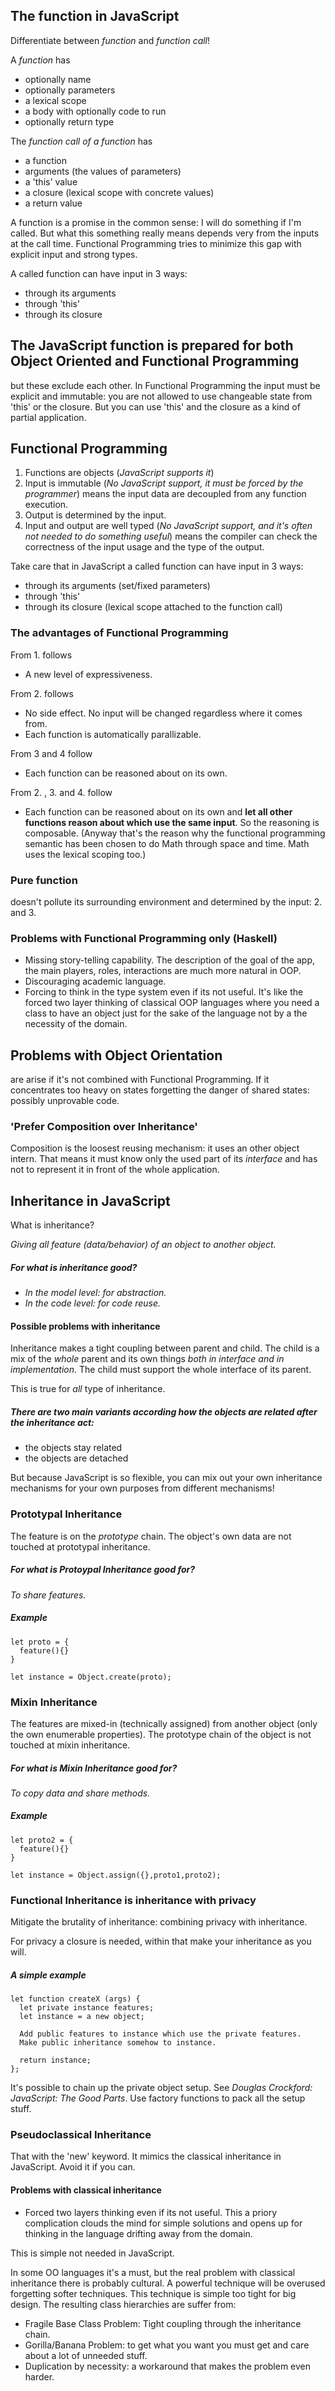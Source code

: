 ## The function in JavaScript
Differentiate between _function_ and _function call_!

A _function_ has
* optionally name
* optionally parameters
* a lexical scope
* a body with optionally code to run
* optionally return type

The _function call of a function_ has
* a function
* arguments (the values of parameters)
* a 'this' value
* a closure (lexical scope with concrete values)
* a return value

A function is a promise in the common sense: I will do something if I'm called.
But what this something really means depends very from the inputs at the call time.
Functional Programming tries to minimize this gap with explicit input and strong types.

A called function can have input in 3 ways:
* through its arguments
* through 'this'
* through its closure


## The JavaScript function is prepared for both Object Oriented and Functional Programming
but these exclude each other. In Functional Programming the input must be explicit and
immutable: you are not allowed to use changeable state from 'this' or the closure.
But you can use 'this' and the closure as a kind of partial application.



## Functional Programming
1. Functions are objects (_JavaScript supports it_)
2. Input is immutable (_No JavaScript support, it must be forced by the
  programmer_)
  means the input data are decoupled from any function execution.
3. Output is determined by the input.
4. Input and output are well typed (_No JavaScript support, and it's
often not needed to do something useful_) means the compiler can check
the correctness of the input usage and the type of the output.

Take care that in JavaScript a called function can have input in 3 ways:
* through its arguments (set/fixed parameters)
* through 'this'
* through its closure (lexical scope attached to the function call)


### The advantages of Functional Programming
From 1. follows
  * A new level of expressiveness.

From 2. follows
  * No side effect. No input will be changed regardless where it comes from.
  * Each function is automatically parallizable.

From 3 and 4 follow
  * Each function can be reasoned about on its own.

From 2. , 3. and 4. follow
  * Each function can be reasoned about on its own and __let all other
  functions reason about which use the same input__. So the reasoning
  is composable. (Anyway that's the reason why the functional
  programming semantic has been chosen to do Math through space and
  time. Math uses the lexical scoping too.)

### Pure function
doesn't pollute its surrounding environment and determined by the input: 2. and 3.

### Problems with Functional Programming only (Haskell)
* Missing story-telling capability. The description of the goal of the app, the main players, roles, interactions are much more natural in OOP.
* Discouraging academic language.
* Forcing to think in the type system even if its not useful.
It's like the forced two layer thinking of classical OOP languages where
you need a class to have an object just for the sake of the language not
by a the necessity of the domain.

## Problems with Object Orientation
are arise if it's not combined with Functional Programming. If it concentrates too heavy
on states forgetting the danger of shared states: possibly unprovable code.


### 'Prefer Composition over Inheritance'
Composition is the loosest reusing mechanism: it uses an other object intern. That means it must
know only the used part of its _interface_ and has not to represent it in front of the whole
application.


## Inheritance in JavaScript
What is inheritance?

_Giving all feature (data/behavior) of an object to another object._

##### For what is inheritance good?
* _In the model level: for abstraction._
* _In the code level: for code reuse._

#### Possible problems with inheritance
Inheritance makes a tight coupling between parent and child. The child is a mix of the _whole_
parent and its own things _both in interface and in implementation_. The child must support the
whole interface of its parent.

This is true for _all_ type of inheritance.

##### There are two main variants according how the objects are related after the inheritance act:
* the objects stay related
* the objects are detached

But because JavaScript is so flexible, you can mix out your own inheritance mechanisms for your own
purposes from different mechanisms!

### Prototypal Inheritance
The feature is on the _prototype_ chain.
The object's own data are not touched at prototypal inheritance.

##### For what is Protoypal Inheritance good for?
_To share features._

##### Example
```
let proto = {
  feature(){}
}

let instance = Object.create(proto);
```
### Mixin Inheritance
The features are mixed-in (technically assigned) from another object (only the own enumerable properties).
The prototype chain of the object is not touched at mixin inheritance.

##### For what is Mixin Inheritance good for?
_To copy data and share methods._

##### Example
```
let proto2 = {
  feature(){}
}

let instance = Object.assign({},proto1,proto2);
```

### Functional Inheritance is inheritance with privacy
Mitigate the brutality of inheritance: combining privacy with inheritance.

For privacy a closure is needed, within that make your inheritance as you will.

##### A simple example
```
let function createX (args) {
  let private instance features;
  let instance = a new object;

  Add public features to instance which use the private features.
  Make public inheritance somehow to instance.

  return instance;
};
```
It's possible to chain up the private object setup. See _Douglas Crockford: JavaScript: The Good Parts_. Use factory functions to pack all the setup stuff.


### Pseudoclassical Inheritance
That with the 'new' keyword. It mimics the classical inheritance in JavaScript.
Avoid it if you can.

#### Problems with classical inheritance
* Forced two layers thinking even if its not useful. This a priory complication clouds the mind for simple solutions and opens up for thinking in the language drifting away from the domain.

This is simple not needed in JavaScript.

In some OO languages it's a must, but the real problem with classical inheritance there
is probably cultural. A powerful technique will be overused forgetting softer techniques.
This technique is simple too tight for big design.
The resulting class hierarchies are suffer from:

* Fragile Base Class Problem: Tight coupling through the inheritance chain.
* Gorilla/Banana Problem: to get what you want you must get and care about a lot of unneeded stuff.
* Duplication by necessity: a workaround that makes the problem even harder.
